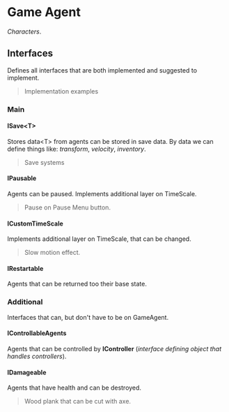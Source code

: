# Game Agent
*Characters*. 


## Interfaces
Defines all interfaces that are both implemented and suggested to implement.
> Implementation examples

### Main
#### ISave\<T>
Stores data\<T> from agents can be stored in save data. By data we can define things like: *transform*, *velocity*, *inventory*. 
> Save systems

#### IPausable
Agents can be paused. Implements additional layer on TimeScale.
> Pause on Pause Menu button.

#### ICustomTimeScale
Implements additional layer on TimeScale, that can be changed.
> Slow motion effect.

#### IRestartable
Agents that can be returned too their base state.

### Additional
Interfaces that can, but don't have to be on GameAgent.

#### IControllableAgents 
Agents that can be controlled by **IController** (*interface defining object that handles controllers*). 

#### IDamageable
Agents that have health and can be destroyed.
> Wood plank that can be cut with axe.


